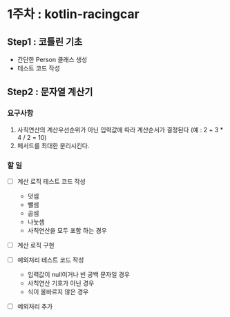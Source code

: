 # 1주차 : kotlin-racingcar
## Step1 : 코틀린 기초
- 간단한 Person 클래스 생성
- 테스트 코드 작성
## Step2 : 문자열 계산기
### 요구사항
1. 사칙연산의 계산우선순위가 아닌 입력값에 따라 계산순서가 결정된다
   (예 : 2 + 3 * 4 / 2 = 10)
2. 메서드를 최대한 분리시킨다.

### 할 일
* [ ] 계산 로직 테스트 코드 작성
  * 덧셈
  * 뺄셈
  * 곱셈
  * 나눗셈
  * 사칙연산을 모두 포함 하는 경우
* [ ] 계산 로직 구현
* [ ] 예외처리 테스트 코드 작성
  * 입력값이 null이거나 빈 공백 문자일 경우
  * 사칙연산 기호가 아닌 경우
  * 식이 올바르지 않은 경우
* [ ] 예외처리 추가


